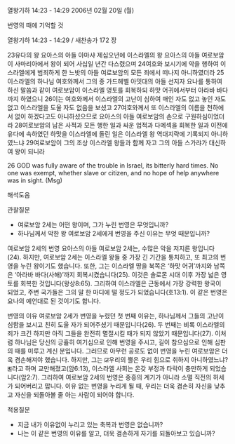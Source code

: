 열왕기하 14:23 - 14:29 
2006년 02월 20일 (월)

번영의 때에 기억할 것



열왕기하 14:23 - 14:29 / 새찬송가 172 장


23유다의 왕 요아스의 아들 아마샤 제십오년에 이스라엘의 왕 요아스의 아들 여로보암이 사마리아에서 왕이 되어 사십일 년간 다스렸으며 24여호와 보시기에 악을 행하여 이스라엘에게 범죄하게 한 느밧의 아들 여로보암의 모든 죄에서 떠나지 아니하였더라 25이스라엘의 하나님 여호와께서 그의 종 가드헤벨 아밋대의 아들 선지자 요나를 통하여 하신 말씀과 같이 여로보암이 이스라엘 영토를 회복하되 하맛 어귀에서부터 아라바 바다까지 하였으니 26이는 여호와께서 이스라엘의 고난이 심하여 매인 자도 없고 놓인 자도 없고 이스라엘을 도울 자도 없음을 보셨고 27여호와께서 또 이스라엘의 이름을 천하에서 없이 하겠다고도 아니하셨으므로 요아스의 아들 여로보암의 손으로 구원하심이었더라 28여로보암의 남은 사적과 모든 행한 일과 싸운 업적과 다메섹을 회복한 일과 이전에 유다에 속하였던 하맛을 이스라엘에 돌린 일은 이스라엘 왕 역대지략에 기록되지 아니하였느냐 29여로보암이 그의 조상 이스라엘 왕들과 함께 자고 그의 아들 스가랴가 대신하여 왕이 되니라 

26 GOD was fully aware of the trouble in Israel, its bitterly hard times. No one was exempt, whether slave or citizen, and no hope of help anywhere was in sight. (Msg)

해석도움





관찰질문 
- 여로보암 2세는 어떤 왕이며, 그가 누린 번영은 무엇입니까? 
- 하나님께서 악한 왕 여로보암 2세에게 번영을 주신 이유는 무엇 때문입니까? 


여로보암 2세의 번영 
요아스의 아들 여로보암 2세는, 수많은 악을 저지른 왕입니다(24). 하지만, 여로보암 2세는 이스라엘 왕들 중 가장 긴 기간을 통치하고, 또 최고의 번영을 누린 왕이기도 했습니다. 또한, 그는 이스라엘 땅을 북쪽은 ‘하맛 어귀’까지와 남쪽은 ‘아라바 바다(사해)’까지 회복시켰습니다(25). 이것은 솔로몬 시대 이후 가장 넓은 영토를 회복한 것입니다(왕상8:65). 그리하여 이스라엘은 근동에서 가장 강력한 왕국이 되었고, 주변 국가들은 그의 말 한 마디에 떨 정도가 되었습니다(호13:1). 이 같은 번영은 요나의 예언대로 된 것이기도 합니다. 

번영의 이유 
여로보암 2세가 번영을 누렸던 첫 번째 이유는, 하나님께서 그들의 고난이 심함을 보시고 친히 도울 자가 되어주셨기 때문입니다(26). 두 번째는 비록 이스라엘의 죄가 크긴 하지만 아직 그들을 완전히 멸절시킬 때가 되지 않았기 때문입니다(27). 이처럼 하나님은 당신의 긍휼히 여기심으로 인해 번영을 주시고, 길이 참으심으로 인해 심판의 때를 미루고 계신 분입니다. 그러므로 아무런 공로도 없이 번영을 누린 여로보암은 더욱 겸손해져야 했습니다. 하지만, 그는 ꡒ우리의 뿔은 우리 힘으로 취하지 아니하였느냐?ꡓ라고 하며 교만해졌고(암6:13), 이스라엘 사회는 온갖 부정과 타락이 충만하게 되었습니다(암2:7). 그리하여 여로보암 2세의 번영은 중흥의 계기가 아니라 소멸 직전의 허세가 되어버리고 맙니다. 이유 없는 번영을 누리게 될 때, 우리는 더욱 겸손히 자신을 낮추고 자신을 되돌아볼 줄 아는 사람이 되어야 합니다. 


적용질문 
- 지금 내가 이유없이 누리고 있는 축복과 번영은 없습니까? 
- 나는 이 같은 번영의 이유를 알고, 더욱 겸손하게 자기를 되돌아보고 있습니까?